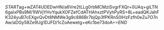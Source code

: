 $START$ag+wZAT4UDEDwHN/a6Vre2tLLg0rbMCMziSvgrFXQr+0UAq+giLTN6gaIxPBs9M/1lWVjYHvYqukXOFZefCdATHAhxztPVyhPyRS+8L+eadQKJahFK324yuB7cEXgvQvDt8NMWe3g9c886Br7bjQp3fPKRnS0lHzFzfh0eZu7O7nAw/aDGy58Ze9Ug1DJFD/1cZoAewetg+eKc1be73doA==$END$